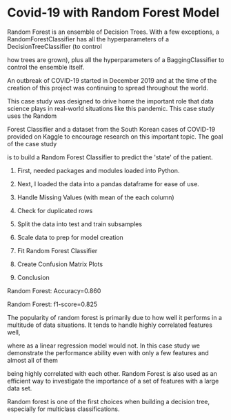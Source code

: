 # Covid-19 with Random Forest Model

Random Forest is an ensemble of Decision Trees. With a few exceptions, a RandomForestClassifier has all the hyperparameters of a DecisionTreeClassifier (to control 

how trees are grown), plus all the hyperparameters of a BaggingClassifier to control the ensemble itself.

An outbreak of COVID-19 started in December 2019 and at the time of the creation of this project was continuing to spread throughout the world. 

This case study was designed to drive home the important role that data science plays in real-world situations like this pandemic. This case study uses the Random 

Forest Classifier and a dataset from the South Korean cases of COVID-19 provided on Kaggle to encourage research on this important topic. The goal of the case study 

is to build a Random Forest Classifier to predict the 'state' of the patient.

1. First, needed packages and modules loaded into Python. 

2. Next, I loaded the data into a pandas dataframe for ease of use.

3. Handle Missing Values (with mean of the each column)

4. Check for duplicated rows

5. Split the data into test and train subsamples

6. Scale data to prep for model creation

7. Fit Random Forest Classifier

8. Create Confusion Matrix Plots

9. Conclusion 

Random Forest: Accuracy=0.860

Random Forest: f1-score=0.825

The popularity of random forest is primarily due to how well it performs in a multitude of data situations. It tends to handle highly correlated features well, 

where as a linear regression model would not. In this case study we demonstrate the performance ability even with only a few features and almost all of them 

being highly correlated with each other. Random Forest is also used as an efficient way to investigate the importance of a set of features with a large data set. 

Random forest is one of the first choices when building a decision tree, especially for multiclass classifications.





